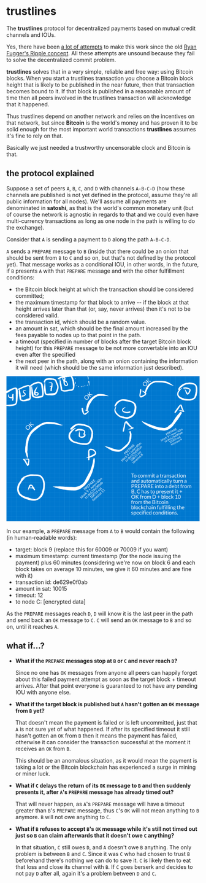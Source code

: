 trustlines
==========

The **trustlines** protocol for decentralized payments based on mutual credit channels and IOUs.

Yes, there have been [a lot of attempts](https://listhub.xyz/fiatjaf/mutual-credit) to make this work since the old [Ryan Fugger's Ripple concept](http://ripple.ryanfugger.com/). All these attempts are unsound because they fail to solve the decentralized commit problem.

**trustlines** solves that in a very simple, reliable and free way: using Bitcoin blocks. When you start a trustlines transaction you choose a Bitcoin block height that is likely to be published in the near future, then that transaction becomes bound to it. If that block is published in a reasonable amount of time then all peers involved in the trustlines transaction will acknowledge that it happened.

Thus trustlines depend on another network and relies on the incentives on that network, but since **Bitcoin** is the world's money and has proven it to be solid enough for the most important world transactions **trustlines** assumes it's fine to rely on that.

Basically we just needed a trustworthy uncensorable clock and Bitcoin is that.

the protocol explained
----------------------

Suppose a set of peers `A`, `B`, `C`, and `D` with channels `A-B-C-D` (how these channels are published is not yet defined in the protocol, assume they're all public information for all nodes). We'll assume all payments are denominated in **satoshi**, as that is the world's common monetary unit (but of course the network is agnostic in regards to that and we could even have multi-currency transactions as long as one node in the path is willing to do the exchange).

Consider that `A` is sending a payment to `D` along the path `A-B-C-D`.

`A` sends a `PREPARE` message to `B` (inside that there could be an onion that should be sent from `B` to `C` and so on, but that's not defined by the protocol yet). That message works as a conditional IOU, in other words, in the future, if `B` presents `A` with that `PREPARE` message and with the other fulfillment conditions:

  * the Bitcoin block height at which the transaction should be considered committed;
  * the maximum timestamp for that block to arrive -- if the block at that height arrives later than that (or, say, never arrives) then it's not to be considered valid.
  * the transaction id, which should be a random value.
  * an amount in sat, which should be the final amount increased by the fees payable to nodes up to that point in the path.
  * a timeout (specified in number of blocks after the target Bitcoin block height) for this `PREPARE` message to be not more convertable into an IOU even after the specified
  * the next peer in the path, along with an onion containing the information it will need (which should be the same information just described).

![](basic.png)

In our example, a `PREPARE` message from `A` to `B` would contain the following (in human-readable words):

  * target: block 9 (replace this for 60009 or 70009 if you want)
  * maximum timestamp: current timestamp (for the node issuing the payment) plus 60 minutes (considering we're now on block 6 and each block takes on average 10 minutes, we give it 60 minutes and are fine with it)
  * transaction id: de629e0f0ab
  * amount in sat: 10015
  * timeout: 12
  * to node C: [encrypted data]

As the `PREPARE` messages reach `D`, `D` will know it is the last peer in the path and send back an `OK` message to `C`. `C` will send an `OK` message to `B` and so on, until it reaches `A`.

what if...?
-----------

  - **What if the `PREPARE` messages stop at `B` or `C` and never reach `D`?**

    Since no one has `OK` messages from anyone all peers can happily forget about this failed payment attempt as soon as the target block + timeout arrives. After that point everyone is guaranteed to not have any pending IOU with anyone else.

  - **What if the target block is published but `A` hasn't gotten an `OK` message from `B` yet?**

    That doesn't mean the payment is failed or is left uncommitted, just that `A` is not sure yet of what happened. If after its specified timeout it still hasn't gotten an `OK` from `B` then it means the payment has failed, otherwise it can consider the transaction successful at the moment it receives an `OK` from `B`.

    This should be an anomalous situation, as it would mean the payment is taking a lot or the Bitcoin blockchain has experienced a surge in mining or miner luck.

  - **What if `C` delays the return of its `OK` message to `B` and then suddenly presents it, after `A`'s `PREPARE` message has already timed out?**

    That will never happen, as `A`'s `PREPARE` message will have a timeout greater than  `B`'s `PREPARE` message, thus `C`'s `OK` will not mean anything to `B` anymore. `B` will not owe anything to `C`.

  - **What if `B` refuses to accept `B`'s `OK` message while it's still not timed out just so `B` can claim afterwards that it doesn't owe `C` anything?**

    In that situation, `C` still owes `D`, and `A` doesn't owe `B` anything. The only problem is between `B` and `C`. Since it was `C` who had chosen to trust `B` beforehand there's nothing we can do to save it. `C` is likely then to eat that loss and close its channel with `B`. If `C` goes berserk and decides to not pay `D` after all, again it's a problem between `D` and `C`.
